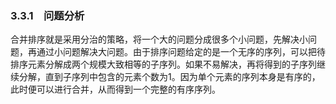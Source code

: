 ### 3.3.1　问题分析

合并排序就是采用分治的策略，将一个大的问题分成很多个小问题，先解决小问题，再通过小问题解决大问题。由于排序问题给定的是一个无序的序列，可以把待排序元素分解成两个规模大致相等的子序列。如果不易解决，再将得到的子序列继续分解，直到子序列中包含的元素个数为1。因为单个元素的序列本身是有序的，此时便可以进行合并，从而得到一个完整的有序序列。

